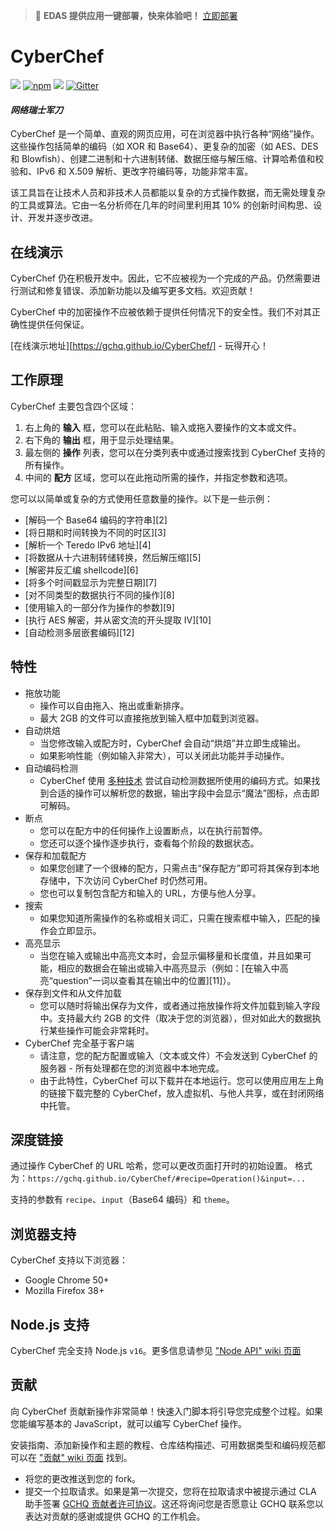 > 🚀 **EDAS 提供应用一键部署，快来体验吧！** [立即部署](https://edasnext.console.aliyun.com/#/home?tab=marketplace&marketDetail=ba5be972-10e1-4d4d-b49e-593b947b2c81)

# CyberChef

[![](https://edas-hz.oss-cn-hangzhou.aliyuncs.com/edas-apps/charts-store/cyberchef/image/badge.svg)](https://github.com/gchq/CyberChef/actions?query=workflow%3A%22Master+Build%2C+Test+%26+Deploy%22)
[![npm](https://edas-hz.oss-cn-hangzhou.aliyuncs.com/edas-apps/charts-store/cyberchef/image/cyberchef.svg)](https://www.npmjs.com/package/cyberchef)
[![](https://edas-hz.oss-cn-hangzhou.aliyuncs.com/edas-apps/charts-store/cyberchef/image/license-Apache_202.0-blue.svg)](https://github.com/gchq/CyberChef/blob/master/LICENSE)
[![Gitter](https://edas-hz.oss-cn-hangzhou.aliyuncs.com/edas-apps/charts-store/cyberchef/image/CyberChef.svg)](https://gitter.im/gchq/CyberChef?utm_source=badge&utm_medium=badge&utm_campaign=pr-badge)

#### *网络瑞士军刀*

CyberChef 是一个简单、直观的网页应用，可在浏览器中执行各种“网络”操作。这些操作包括简单的编码（如 XOR 和 Base64）、更复杂的加密（如 AES、DES 和 Blowfish）、创建二进制和十六进制转储、数据压缩与解压缩、计算哈希值和校验和、IPv6 和 X.509 解析、更改字符编码等，功能非常丰富。

该工具旨在让技术人员和非技术人员都能以复杂的方式操作数据，而无需处理复杂的工具或算法。它由一名分析师在几年的时间里利用其 10% 的创新时间构思、设计、开发并逐步改进。

## 在线演示

CyberChef 仍在积极开发中。因此，它不应被视为一个完成的产品。仍然需要进行测试和修复错误、添加新功能以及编写更多文档。欢迎贡献！

CyberChef 中的加密操作不应被依赖于提供任何情况下的安全性。我们不对其正确性提供任何保证。

[在线演示地址][https://gchq.github.io/CyberChef/] - 玩得开心！

## 工作原理

CyberChef 主要包含四个区域：

 1. 右上角的 **输入** 框，您可以在此粘贴、输入或拖入要操作的文本或文件。
 2. 右下角的 **输出** 框，用于显示处理结果。
 3. 最左侧的 **操作** 列表，您可以在分类列表中或通过搜索找到 CyberChef 支持的所有操作。
 4. 中间的 **配方** 区域，您可以在此拖动所需的操作，并指定参数和选项。

您可以以简单或复杂的方式使用任意数量的操作。以下是一些示例：

 - [解码一个 Base64 编码的字符串][2]
 - [将日期和时间转换为不同的时区][3]
 - [解析一个 Teredo IPv6 地址][4]
 - [将数据从十六进制转储转换，然后解压缩][5]
 - [解密并反汇编 shellcode][6]
 - [将多个时间戳显示为完整日期][7]
 - [对不同类型的数据执行不同的操作][8]
 - [使用输入的一部分作为操作的参数][9]
 - [执行 AES 解密，并从密文流的开头提取 IV][10]
 - [自动检测多层嵌套编码][12]

## 特性

 - 拖放功能
     - 操作可以自由拖入、拖出或重新排序。
     - 最大 2GB 的文件可以直接拖放到输入框中加载到浏览器。
 - 自动烘焙
     - 当您修改输入或配方时，CyberChef 会自动“烘焙”并立即生成输出。
     - 如果影响性能（例如输入非常大），可以关闭此功能并手动操作。
 - 自动编码检测
     - CyberChef 使用 [多种技术](https://github.com/gchq/CyberChef/wiki/Automatic-detection-of-encoded-data-using-CyberChef-Magic) 尝试自动检测数据所使用的编码方式。如果找到合适的操作可以解析您的数据，输出字段中会显示“魔法”图标，点击即可解码。
 - 断点
     - 您可以在配方中的任何操作上设置断点，以在执行前暂停。
     - 您还可以逐个操作逐步执行，查看每个阶段的数据状态。
 - 保存和加载配方
     - 如果您创建了一个很棒的配方，只需点击“保存配方”即可将其保存到本地存储中，下次访问 CyberChef 时仍然可用。
     - 您也可以复制包含配方和输入的 URL，方便与他人分享。
 - 搜索
     - 如果您知道所需操作的名称或相关词汇，只需在搜索框中输入，匹配的操作会立即显示。
 - 高亮显示
     - 当您在输入或输出中高亮文本时，会显示偏移量和长度值，并且如果可能，相应的数据会在输出或输入中高亮显示（例如：[在输入中高亮“question”一词以查看其在输出中的位置][11]）。
 - 保存到文件和从文件加载
     - 您可以随时将输出保存为文件，或者通过拖放操作将文件加载到输入字段中。支持最大约 2GB 的文件（取决于您的浏览器），但对如此大的数据执行某些操作可能会非常耗时。
 - CyberChef 完全基于客户端
     - 请注意，您的配方配置或输入（文本或文件）不会发送到 CyberChef 的服务器 - 所有处理都在您的浏览器中本地完成。
     - 由于此特性，CyberChef 可以下载并在本地运行。您可以使用应用左上角的链接下载完整的 CyberChef，放入虚拟机、与他人共享，或在封闭网络中托管。

## 深度链接

通过操作 CyberChef 的 URL 哈希，您可以更改页面打开时的初始设置。
格式为：`https://gchq.github.io/CyberChef/#recipe=Operation()&input=...`

支持的参数有 `recipe`、`input`（Base64 编码）和 `theme`。

## 浏览器支持

CyberChef 支持以下浏览器：

 - Google Chrome 50+
 - Mozilla Firefox 38+

## Node.js 支持

CyberChef 完全支持 Node.js `v16`。更多信息请参见 ["Node API" wiki 页面](https://github.com/gchq/CyberChef/wiki/Node-API)

## 贡献

向 CyberChef 贡献新操作非常简单！快速入门脚本将引导您完成整个过程。如果您能编写基本的 JavaScript，就可以编写 CyberChef 操作。

安装指南、添加新操作和主题的教程、仓库结构描述、可用数据类型和编码规范都可以在 ["贡献" wiki 页面](https://github.com/gchq/CyberChef/wiki/Contributing) 找到。

 - 将您的更改推送到您的 fork。
 - 提交一个拉取请求。如果是第一次提交，您将在拉取请求中被提示通过 CLA 助手签署 [GCHQ 贡献者许可协议](https://cla-assistant.io/gchq/CyberChef)。这还将询问您是否愿意让 GCHQ 联系您以表达对贡献的感谢或提供 GCHQ 的工作机会。
